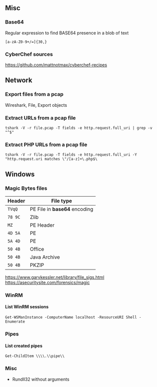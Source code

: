 ## Misc

### Base64

Regular expression to find BASE64 presence in a blob of text

```[a-zA-Z0-9+/=]{30,}```


### CyberChef sources

https://github.com/mattnotmax/cyberchef-recipes

## Network

### Export files from a pcap

Wireshark, File, Export objects

### Extract URLs from a pcap file

```tshark -V -r file.pcap -T fields -e http.request.full_uri | grep -v "^$"```

### Extract PHP URLs from a pcap file

```tshark -V -r file.pcap -T fields -e http.request.full_uri -Y "http.request.uri matches \"/[a-z]+\.php$\```

## Windows

### Magic Bytes files

| Header  | File type  |
|---|---|
| ```TVqQ``` | PE File in **base64** encoding  |
| ```78 9C```  | Zlib  |
| ```MZ ``` | PE Header   |
| ```4D 5A```  | PE   |
| ```5A 4D```  | PE   |
| ```50 4B``` | Office | 
| ```50 4B``` | Java Archive | 
| ```50 4B``` | PKZIP | 

https://www.garykessler.net/library/file_sigs.html
https://asecuritysite.com/forensics/magic


### WinRM

#### List WinRM sessions

```Get-WSManInstance -ComputerName localhost -ResourceURI Shell -Enumerate```

### Pipes

#### List created pipes

```Get-ChildItem \\\\.\\pipe\\```

### Misc

* Rundll32 without arguments
